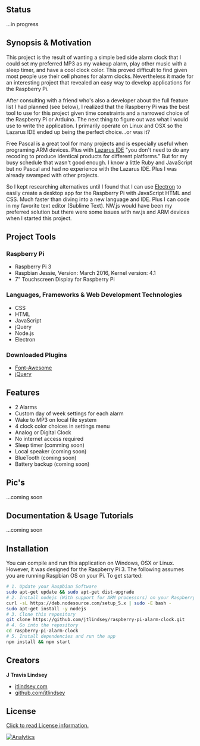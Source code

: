 ## Status

...in progress

## Synopsis & Motivation

This project is the result of wanting a simple bed side alarm clock that I could set my preferred MP3 as my wakeup alarm, play other music with a sleep timer, and have a cool clock color. This proved difficult to find given most people use their cell phones for alarm clocks. Nevertheless it made for an interesting project that revealed an easy way to develop applications for the Raspberry Pi.

After consulting with a friend who's also a developer about the full feature list I had planned (see below), I realized that the Raspberry Pi was the best tool to use for this project given time constraints and a narrowed choice of the Raspberry Pi or Arduino. The next thing to figure out was what I would use to write the application. I primarily operate on Linux and OSX so the Lazarus IDE ended up being the perfect choice...or was it?

Free Pascal is a great tool for many projects and is especially useful when programing ARM devices. Plus with [Lazarus IDE](http://www.lazarus-ide.org/ "Lazarus IDE Homepage") "you don't need to do any recoding to produce identical products for different platforms." But for my busy schedule that wasn't good enough. I know a little Ruby and JavaScript but no Pascal and had no experience with the Lazarus IDE. Plus I was already swamped with other projects.

So I kept researching alternatives until I found that I can use [Electron](http://electron.atom.io/ "Electron Homepage") to easily create a desktop app for the Raspberry Pi with JavaScript HTML and CSS. Much faster than diving into a new language and IDE. Plus I can code in my favorite text editor (Sublime Text). NW.js would have been my preferred solution but there were some issues with nw.js and ARM devices when I started this project.   



## Project Tools

### Raspberry Pi

* Raspberry Pi 3
* Raspbian Jessie, Version: March 2016, Kernel version: 4.1
* 7" Touchscreen Display for Raspberry Pi

### Languages, Frameworks & Web Development Technologies

* CSS
* HTML
* JavaScript
* jQuery
* Node.js
* Electron

### Downloaded Plugins

* [Font-Awesome](https://fortawesome.github.io/Font-Awesome/ "Font-Awesome Homepage")
* [jQuery](https://jquery.com/ "jQuery Homepage")

## Features

* 2 Alarms
* Custom day of week settings for each alarm
* Wake to MP3 on local file system
* 4 clock color choices in settings menu
* Analog or Digital Clock
* No internet access required
* Sleep timer (comming soon)
* Local speaker (coming soon)
* BlueTooth (coming soon)
* Battery backup (coming soon)

## Pic's

...coming soon

## Documentation & Usage Tutorials

...coming soon

## Installation

You can compile and run this application on Windows, OSX or Linux. However, it was designed for the Raspberry Pi 3. The following assumes you are running Raspbian OS on your Pi. To get started:

```bash
# 1. Update your Raspbian Software
sudo apt-get update && sudo apt-get dist-upgrade
# 2. Install nodejs (With support for ARM processors) on your Raspberry Pi
curl -sL https://deb.nodesource.com/setup_5.x | sudo -E bash - 
sudo apt-get install -y nodejs  
# 3. Clone this repository
git clone https://github.com/jtlindsey/raspberry-pi-alarm-clock.git
# 4. Go into the repository
cd raspberry-pi-alarm-clock
# 5. Install dependencies and run the app
npm install && npm start
```

## Creators

**J Travis Lindsey**

* <a href="http://jtlindsey.com/" target="_blank">jtlindsey.com</a>
* <a href="https://github.com/jtlindsey" target="_blank">github.com/jtlindsey</a>


## License

[Click to read License information.](https://github.com/jtlindsey/raspberry-pi-alarm-clock/blob/master/LICENSE "License")  


[![Analytics](https://ga-beacon.appspot.com/UA-77922886-2/raspberry-pi-alarm-clock/readme?pixel&useReferer)](https://github.com/igrigorik/ga-beacon)
